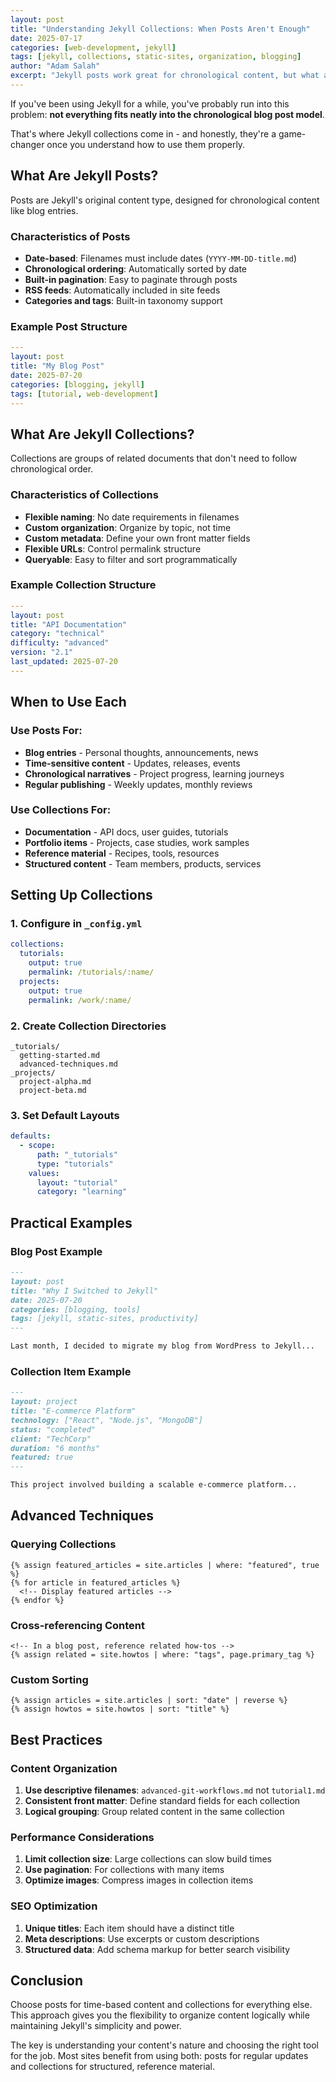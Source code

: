 ```yaml
---
layout: post
title: "Understanding Jekyll Collections: When Posts Aren't Enough"
date: 2025-07-17
categories: [web-development, jekyll]
tags: [jekyll, collections, static-sites, organization, blogging]
author: "Adam Salah"
excerpt: "Jekyll posts work great for chronological content, but what about organizing tutorials, documentation, or project showcases? Here's when and how to use Jekyll collections effectively."
---
```


If you've been using Jekyll for a while, you've probably run into this problem: **not everything fits neatly into the chronological blog post model**. 

That's where Jekyll collections come in - and honestly, they're a game-changer once you understand how to use them properly.

## What Are Jekyll Posts?

Posts are Jekyll's original content type, designed for chronological content like blog entries.

### Characteristics of Posts

- **Date-based**: Filenames must include dates (`YYYY-MM-DD-title.md`)
- **Chronological ordering**: Automatically sorted by date
- **Built-in pagination**: Easy to paginate through posts
- **RSS feeds**: Automatically included in site feeds
- **Categories and tags**: Built-in taxonomy support

### Example Post Structure

```yaml
---
layout: post
title: "My Blog Post"
date: 2025-07-20
categories: [blogging, jekyll]
tags: [tutorial, web-development]
---
```

## What Are Jekyll Collections?

Collections are groups of related documents that don't need to follow chronological order.

### Characteristics of Collections

- **Flexible naming**: No date requirements in filenames
- **Custom organization**: Organize by topic, not time
- **Custom metadata**: Define your own front matter fields
- **Flexible URLs**: Control permalink structure
- **Queryable**: Easy to filter and sort programmatically

### Example Collection Structure

```yaml
---
layout: post
title: "API Documentation"
category: "technical"
difficulty: "advanced"
version: "2.1"
last_updated: 2025-07-20
---
```

## When to Use Each

### Use Posts For:

- **Blog entries** - Personal thoughts, announcements, news
- **Time-sensitive content** - Updates, releases, events
- **Chronological narratives** - Project progress, learning journeys
- **Regular publishing** - Weekly updates, monthly reviews

### Use Collections For:

- **Documentation** - API docs, user guides, tutorials
- **Portfolio items** - Projects, case studies, work samples
- **Reference material** - Recipes, tools, resources
- **Structured content** - Team members, products, services

## Setting Up Collections

### 1. Configure in `_config.yml`

```yaml
collections:
  tutorials:
    output: true
    permalink: /tutorials/:name/
  projects:
    output: true
    permalink: /work/:name/
```

### 2. Create Collection Directories

```
_tutorials/
  getting-started.md
  advanced-techniques.md
_projects/
  project-alpha.md
  project-beta.md
```

### 3. Set Default Layouts

```yaml
defaults:
  - scope:
      path: "_tutorials"
      type: "tutorials"
    values:
      layout: "tutorial"
      category: "learning"
```

## Practical Examples

### Blog Post Example

```markdown
---
layout: post
title: "Why I Switched to Jekyll"
date: 2025-07-20
categories: [blogging, tools]
tags: [jekyll, static-sites, productivity]
---

Last month, I decided to migrate my blog from WordPress to Jekyll...
```

### Collection Item Example

```markdown
---
layout: project
title: "E-commerce Platform"
technology: ["React", "Node.js", "MongoDB"]
status: "completed"
client: "TechCorp"
duration: "6 months"
featured: true
---

This project involved building a scalable e-commerce platform...
```

## Advanced Techniques

### Querying Collections

```liquid
{% assign featured_articles = site.articles | where: "featured", true %}
{% for article in featured_articles %}
  <!-- Display featured articles -->
{% endfor %}
```

### Cross-referencing Content

```liquid
<!-- In a blog post, reference related how-tos -->
{% assign related = site.howtos | where: "tags", page.primary_tag %}
```

### Custom Sorting

```liquid
{% assign articles = site.articles | sort: "date" | reverse %}
{% assign howtos = site.howtos | sort: "title" %}
```

## Best Practices

### Content Organization

1. **Use descriptive filenames**: `advanced-git-workflows.md` not `tutorial1.md`
2. **Consistent front matter**: Define standard fields for each collection
3. **Logical grouping**: Group related content in the same collection

### Performance Considerations

1. **Limit collection size**: Large collections can slow build times
2. **Use pagination**: For collections with many items
3. **Optimize images**: Compress images in collection items

### SEO Optimization

1. **Unique titles**: Each item should have a distinct title
2. **Meta descriptions**: Use excerpts or custom descriptions
3. **Structured data**: Add schema markup for better search visibility

## Conclusion

Choose posts for time-based content and collections for everything else. This approach gives you the flexibility to organize content logically while maintaining Jekyll's simplicity and power.

The key is understanding your content's nature and choosing the right tool for the job. Most sites benefit from using both: posts for regular updates and collections for structured, reference material.
